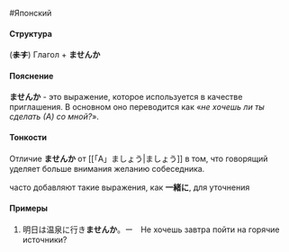 #Японский 
#### Структура
(~~**ます**~~) Глагол + **ませんか**
#### Пояснение
**ませんか** - это выражение, которое используется в качестве приглашения. В основном оно переводится как «*не хочешь ли ты сделать (А) со мной?*».
#### Тонкости
Отличие **ませんか** от [[「A」ましょう|ましょう]] в том, что говорящий уделяет больше внимания желанию собеседника.

часто добавляют такие выражения, как **一緒に**, для уточнения
#### Примеры
1. 明日は温泉に行き**ませんか**。ー　Не хочешь завтра пойти на горячие источники? 
